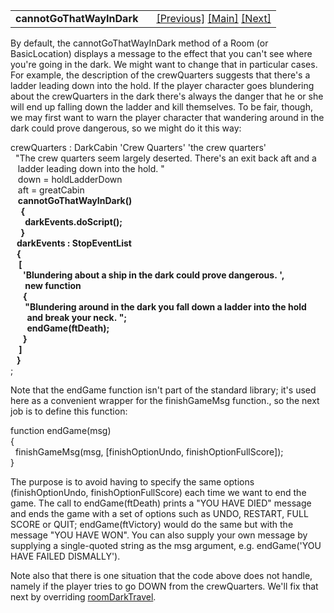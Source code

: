 ---
---
<table width="100%" data-border="0" data-cellspacing="0"
data-cellpadding="3" data-bgcolor="#C0C0C0">
<colgroup>
<col style="width: 50%" />
<col style="width: 50%" />
</colgroup>
<tbody>
<tr>
<td style="text-align: left;"><strong>cannotGoThatWayInDark<br />
</strong></td>
<td style="text-align: right;"><a
href="cannotgothatway.html">[Previous]</a> <a
href="generalintroduction.html">[Main]</a> <a
href="roomdarktravel.html">[Next]</a></td>
</tr>
</tbody>
</table>

  
By default, the cannotGoThatWayInDark method of a Room (or
BasicLocation) displays a message to the effect that you can't see where
you're going in the dark. We might want to change that in particular
cases. For example, the description of the crewQuarters suggests that
there's a ladder leading down into the hold. If the player character
goes blundering about the crewQuarters in the dark there's always the
danger that he or she will end up falling down the ladder and kill
themselves. To be fair, though, we may first want to warn the player
character that wandering around in the dark could prove dangerous, so we
might do it this way:  
  
crewQuarters : DarkCabin 'Crew Quarters' 'the crew quarters'  
  "The crew quarters seem largely deserted. There's an exit back aft and a  
   ladder leading down into the hold. "  
   down = holdLadderDown  
   aft = greatCabin  
   **cannotGoThatWayInDark()     
     {  
       darkEvents.doScript();           
     }  
   darkEvents : StopEventList      
   {  
    \[  
      'Blundering about a ship in the dark could prove dangerous. ',  
       new function  
      {  
       "Blundering around in the dark you fall down a ladder into the hold  
        and break your neck. ";  
        endGame(ftDeath);  
      }       
    \]  
   }**  
;  
  
Note that the endGame function isn't part of the standard library; it's
used here as a convenient wrapper for the finishGameMsg function., so
the next job is to define this function:  
  
function endGame(msg)  
{  
  finishGameMsg(msg, \[finishOptionUndo, finishOptionFullScore\]);  
}  
  
The purpose is to avoid having to specify the same options
(finishOptionUndo, finishOptionFullScore) each time we want to end the
game. The call to endGame(ftDeath) prints a "YOU HAVE DIED" message and
ends the game with a set of options such as UNDO, RESTART, FULL SCORE or
QUIT; endGame(ftVictory) would do the same but with the message "YOU
HAVE WON". You can also supply your own message by supplying a
single-quoted string as the msg argument, e.g. endGame('YOU HAVE FAILED
DISMALLY').  
  
Note also that there is one situation that the code above does not
handle, namely if the player tries to go DOWN from the crewQuarters.
We'll fix that next by overriding
[roomDarkTravel](roomdarktravel.html).  
  
  
